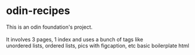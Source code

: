 # odin-recipes

This is an odin foundation's project. <br/>
<br/>
It involves 3 pages, 1 index and uses a bunch of tags like <br/>
unordered lists, ordered lists, pics with figcaption, etc basic boilerplate html
